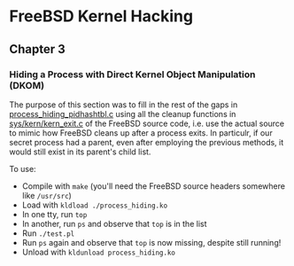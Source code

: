 # FreeBSD Kernel Hacking

## Chapter 3

### Hiding a Process with Direct Kernel Object Manipulation (DKOM)

The purpose of this section was to fill in the rest of the gaps in [process_hiding_pidhashtbl.c](../3.4_hiding_a_process_redux/process_hiding_pidhashtbl.c) using all the cleanup functions in [sys/kern/kern_exit.c](https://github.com/freebsd/freebsd/blob/master/sys/kern/kern_exit.c) of the FreeBSD source code, i.e. use the actual source to mimic how FreeBSD cleans up after a process exits. In particulr, if our secret process had a parent, even after employing the previous methods, it would still exist in its parent's child list.

To use:
* Compile with `make` (you'll need the FreeBSD source headers somewhere like `/usr/src`)
* Load with `kldload ./process_hiding.ko`
* In one tty, run `top`
* In another, run `ps` and observe that `top` is in the list
* Run `./test.pl`
* Run `ps` again and observe that `top` is now missing, despite still running!
* Unload with `kldunload process_hiding.ko`
